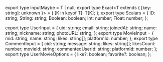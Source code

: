 export type InputMaybe<T> = T | null;
export type Exact<T extends { [key: string]: unknown }> = {
[K in keyof T]: T[K];
};
export type Scalars = {
ID: string;
String: string;
Boolean: boolean;
Int: number;
Float: number;
};

export type UserInput = {
uid: string;
email: string;
joinedAt: string;
name: string;
nickname: string;
photoURL: string;
};
export type MovieInput = {
mid: string;
name: string;
likes: string[];
platformId: number;
};
export type CommentInput = {
cid: string;
message: string;
likes: string[];
likesCount: number;
movieId: string;
commentedUserId: string;
platformId: number;
};
export type UserMovieOptions = {
like?: boolean;
favorite?: boolean;
};
